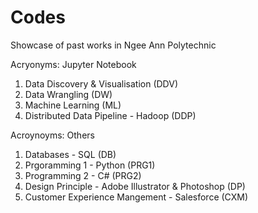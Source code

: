 # Codes 
Showcase of past works in Ngee Ann Polytechnic

Acryonyms: Jupyter Notebook
1. Data Discovery & Visualisation (DDV)
2. Data Wrangling (DW)
3. Machine Learning (ML)
4. Distributed Data Pipeline - Hadoop (DDP)

Acroynoyms: Others
1. Databases - SQL (DB)
2. Prgoramming 1 - Python (PRG1)
3. Programming 2 - C# (PRG2)
4. Design Principle - Adobe Illustrator & Photoshop (DP)
5. Customer Experience Mangement - Salesforce (CXM)

